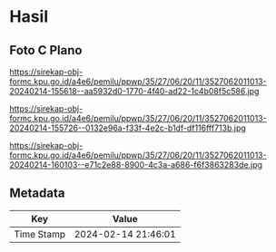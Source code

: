 # Hasil

## Foto C Plano

https://sirekap-obj-formc.kpu.go.id/a4e6/pemilu/ppwp/35/27/06/20/11/3527062011013-20240214-155618--aa5932d0-1770-4f40-ad22-1c4b08f5c586.jpg

https://sirekap-obj-formc.kpu.go.id/a4e6/pemilu/ppwp/35/27/06/20/11/3527062011013-20240214-155726--0132e96a-f33f-4e2c-b1df-df116fff713b.jpg

https://sirekap-obj-formc.kpu.go.id/a4e6/pemilu/ppwp/35/27/06/20/11/3527062011013-20240214-160103--e71c2e88-8900-4c3a-a686-f6f3863283de.jpg


## Metadata

| Key        | Value               |
| ---------- | ------------------- |
| Time Stamp | 2024-02-14 21:46:01 |



